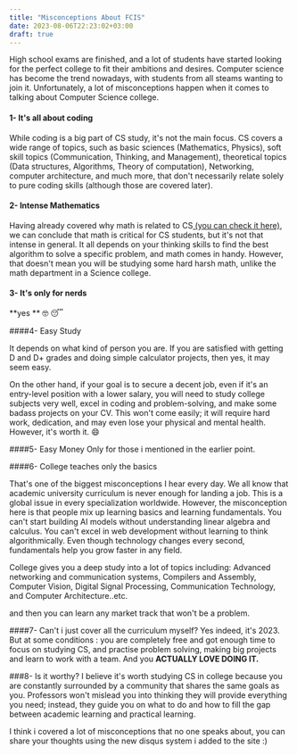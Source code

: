 ```yaml
---
title: "Misconceptions About FCIS"
date: 2023-08-06T22:23:02+03:00
draft: true
---
```


High school exams are finished, and a lot of students have started looking for the perfect college to fit their ambitions and desires. Computer science has become the trend nowadays, with students from all steams wanting to join it. Unfortunately, a lot of misconceptions happen when it comes to talking about Computer Science college.

#### 1- It's all about coding
While coding is a big part of CS study, it's not the main focus. CS covers a wide range of topics, such as basic sciences (Mathematics, Physics), soft skill topics (Communication, Thinking, and Management), theoretical topics (Data structures, Algorithms, Theory of computation), Networking, computer architecture, and much more, that don't necessarily relate solely to pure coding skills (although those are covered later).

#### 2- Intense Mathematics
Having already covered why math is related to CS[ (you can check it here)](https://albasel.netlify.app/posts/math-and-computersci/ " (you can check it here)"), we can conclude that math is critical for CS students, but it's not that intense in general. It all depends on your thinking skills to find the best algorithm to solve a specific problem, and math comes in handy. However, that doesn't mean you will be studying some hard harsh math, unlike the math department in a Science college.

#### 3- It's only for nerds

**yes ** :nerd_face: :sleeping:

####4- Easy Study

It depends on what kind of person you are. If you are satisfied with getting D and D+ grades and doing simple calculator projects, then yes, it may seem easy.

On the other hand, if your goal is to secure a decent job, even if it's an entry-level position with a lower salary, you will need to study college subjects very well, excel in coding and problem-solving, and make some badass projects on your CV. This won't come easily; it will require hard work, dedication, and may even lose your physical and mental health. However, it's worth it. :smile:

####5- Easy Money
Only for those i mentioned in the earlier point.

####6-  College teaches only the basics


That's one of the biggest misconceptions I hear every day. We all know that academic university curriculum is never enough for landing a job. This is a global issue in every specialization worldwide. However, the misconception here is that people mix up learning basics and learning fundamentals. You can't start building AI models without understanding linear algebra and calculus. You can't excel in web development without learning to think algorithmically. Even though technology changes every second, fundamentals help you grow faster in any field.

College gives you a deep study into a lot of topics including: Advanced networking and communication systems, Compilers and Assembly, Computer Vision, Digital Signal Processing, Communication Technology, and Computer Architecture..etc.

and then you can learn any market track that won't be a problem.

####7- Can't i just cover all the curriculum myself?
Yes indeed, it's 2023.
But at some conditions : you are completely free and got enough time to focus on studying CS, and practise problem solving, making big projects and learn to work with a team. And you **ACTUALLY LOVE DOING IT.**

###8- Is it worthy?
I believe it's worth studying CS in college because you are constantly surrounded by a community that shares the same goals as you. Professors won't mislead you into thinking they will provide everything you need; instead, they guide you on what to do and how to fill the gap between academic learning and practical learning.

I think i covered a lot of misconceptions that no one speaks about, you can share your thoughts using the new disqus system i added to the site :)
